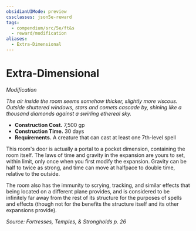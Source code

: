 ```yaml
---
obsidianUIMode: preview
cssclasses: json5e-reward
tags:
  - compendium/src/5e/ft&s
  - reward/modification
aliases:
  - Extra-Dimensional
---
```

# Extra-Dimensional
*Modification*  

*The air inside the room seems somehow thicker, slightly more viscous. Outside shuttered windows, stars and comets cascade by, shining like a thousand diamonds against a swirling ethereal sky.*

- **Construction Cost.** 7,500 gp  
- **Construction Time.** 30 days  
- **Requirements.** A creature that can cast at least one 7th-level spell  

This room's door is actually a portal to a pocket dimension, containing the room itself. The laws of time and gravity in the expansion are yours to set, within limit, only once when you first modify the expansion. Gravity can be half to twice as strong, and time can move at halfpace to double time, relative to the outside.

The room also has the immunity to scrying, tracking, and similar effects that being located on a different plane provides, and is considered to be infinitely far away from the rest of its structure for the purposes of spells and effects (though not for the benefits the structure itself and its other expansions provide).

*Source: Fortresses, Temples, & Strongholds p. 26*